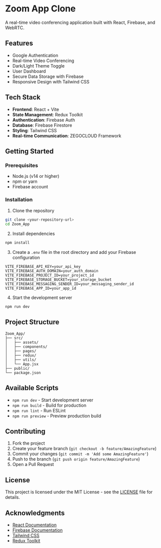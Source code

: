 # Zoom App Clone

A real-time video conferencing application built with React, Firebase, and WebRTC.

## Features

- Google Authentication
- Real-time Video Conferencing
- Dark/Light Theme Toggle
- User Dashboard
- Secure Data Storage with Firebase
- Responsive Design with Tailwind CSS

## Tech Stack

- **Frontend**: React + Vite
- **State Management**: Redux Toolkit
- **Authentication**: Firebase Auth
- **Database**: Firebase Firestore
- **Styling**: Tailwind CSS
- **Real-time Communication**: ZEGOCLOUD Framework

## Getting Started

### Prerequisites

- Node.js (v14 or higher)
- npm or yarn
- Firebase account

### Installation

1. Clone the repository
```bash
git clone <your-repository-url>
cd Zoom_App
```

2. Install dependencies
```bash
npm install
```

3. Create a `.env` file in the root directory and add your Firebase configuration
```env
VITE_FIREBASE_API_KEY=your_api_key
VITE_FIREBASE_AUTH_DOMAIN=your_auth_domain
VITE_FIREBASE_PROJECT_ID=your_project_id
VITE_FIREBASE_STORAGE_BUCKET=your_storage_bucket
VITE_FIREBASE_MESSAGING_SENDER_ID=your_messaging_sender_id
VITE_FIREBASE_APP_ID=your_app_id
```

4. Start the development server
```bash
npm run dev
```

## Project Structure

```
Zoom_App/
├── src/
│   ├── assets/
│   ├── components/
│   ├── pages/
│   ├── redux/
│   ├── utils/
│   └── App.jsx
├── public/
└── package.json
```

## Available Scripts

- `npm run dev` - Start development server
- `npm run build` - Build for production
- `npm run lint` - Run ESLint
- `npm run preview` - Preview production build

## Contributing

1. Fork the project
2. Create your feature branch (`git checkout -b feature/AmazingFeature`)
3. Commit your changes (`git commit -m 'Add some AmazingFeature'`)
4. Push to the branch (`git push origin feature/AmazingFeature`)
5. Open a Pull Request

## License

This project is licensed under the MIT License - see the [LICENSE](LICENSE) file for details.

## Acknowledgments

- [React Documentation](https://reactjs.org/)
- [Firebase Documentation](https://firebase.google.com/docs)
- [Tailwind CSS](https://tailwindcss.com/)
- [Redux Toolkit](https://redux-toolkit.js.org/)

